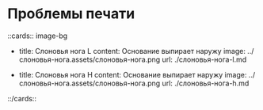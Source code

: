 # Проблемы печати

::cards:: image-bg

- title: Слоновья нога L
  content: Основание выпирает наружу
  image: ../слоновья-нога.assets/слоновья-нога.png
  url: ./слоновья-нога-l.md

- title: Слоновья нога H
  content: Основание выпирает наружу
  image: ../слоновья-нога.assets/слоновья-нога.png
  url: ./слоновья-нога-h.md

::/cards::
